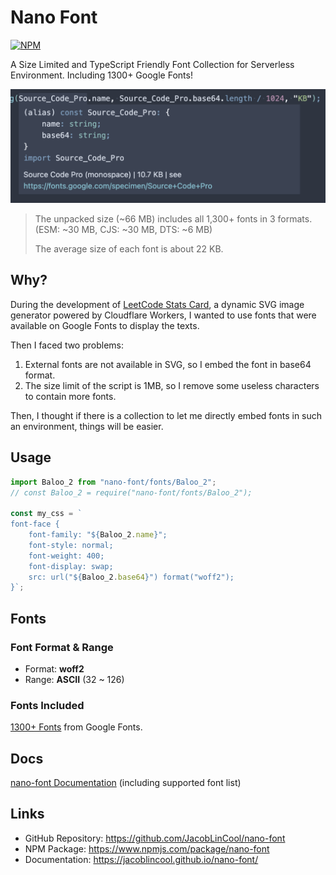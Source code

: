 # Nano Font

[![NPM](https://img.shields.io/npm/v/nano-font.svg?style=flat)](https://www.npmjs.com/package/nano-font)

A Size Limited and TypeScript Friendly Font Collection for Serverless Environment. Including 1300+ Google Fonts!

![ts-support](img/ts-support.png)

> The unpacked size (~66 MB) includes all 1,300+ fonts in 3 formats.
> (ESM: ~30 MB, CJS: ~30 MB, DTS: ~6 MB)
>
> The average size of each font is about 22 KB.

## Why?

During the development of [LeetCode Stats Card](https://github.com/JacobLinCool/LeetCode-Stats-Card), a dynamic SVG image generator powered by Cloudflare Workers, I wanted to use fonts that were available on Google Fonts to display the texts.

Then I faced two problems:

1. External fonts are not available in SVG, so I embed the font in base64 format.
2. The size limit of the script is 1MB, so I remove some useless characters to contain more fonts.

Then, I thought if there is a collection to let me directly embed fonts in such an environment, things will be easier.

## Usage

```typescript
import Baloo_2 from "nano-font/fonts/Baloo_2";
// const Baloo_2 = require("nano-font/fonts/Baloo_2");

const my_css = `
font-face { 
    font-family: "${Baloo_2.name}";
    font-style: normal;
    font-weight: 400;
    font-display: swap;
    src: url("${Baloo_2.base64}") format("woff2");
}`;
```

## Fonts

### Font Format & Range

- Format: **woff2**
- Range: **ASCII** (32 ~ 126)

### Fonts Included

[1300+ Fonts](https://jacoblincool.github.io/nano-font/modules/Fonts.html) from Google Fonts.

## Docs

[nano-font Documentation](https://jacoblincool.github.io/nano-font/) (including supported font list)

## Links

- GitHub Repository: <https://github.com/JacobLinCool/nano-font>
- NPM Package: <https://www.npmjs.com/package/nano-font>
- Documentation: <https://jacoblincool.github.io/nano-font/>
